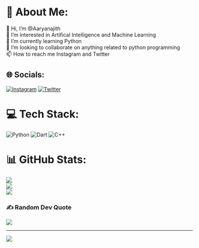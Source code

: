 # 💫 About Me:
👋 Hi, I’m @Aaryanajith<br>👀 I’m interested in Artifical Intelligence and Machine Learning<br>🌱 I’m currently learning Python<br>💞️ I’m looking to collaborate on anything related to python programming<br>📫 How to reach me Instagram and Twitter


## 🌐 Socials:
[![Instagram](https://img.shields.io/badge/Instagram-%23E4405F.svg?logo=Instagram&logoColor=white)](https://instagram.com/ig_aaryn) [![Twitter](https://img.shields.io/badge/Twitter-%231DA1F2.svg?logo=Twitter&logoColor=white)](https://twitter.com/aaryn_ajith) 

# 💻 Tech Stack:
![Python](https://img.shields.io/badge/python-3670A0?style=for-the-badge&logo=python&logoColor=ffdd54) ![Dart](https://img.shields.io/badge/dart-%230175C2.svg?style=for-the-badge&logo=dart&logoColor=white) ![C++](https://img.shields.io/badge/c++-%2300599C.svg?style=for-the-badge&logo=c%2B%2B&logoColor=white)
# 📊 GitHub Stats:
![](https://github-readme-stats.vercel.app/api?username=Aaryanajith&theme=dark&hide_border=false&include_all_commits=false&count_private=false)<br/>
![](https://github-readme-streak-stats.herokuapp.com/?user=Aaryanajith&theme=dark&hide_border=false)<br/>
![](https://github-readme-stats.vercel.app/api/top-langs/?username=Aaryanajith&theme=dark&hide_border=false&include_all_commits=false&count_private=false&layout=compact)

### ✍️ Random Dev Quote
![](https://quotes-github-readme.vercel.app/api?type=horizontal&theme=radical)

---
[![](https://visitcount.itsvg.in/api?id=Aaryanajith&icon=8&color=4)](https://visitcount.itsvg.in)

<!-- Proudly created with GPRM ( https://gprm.itsvg.in ) -->

